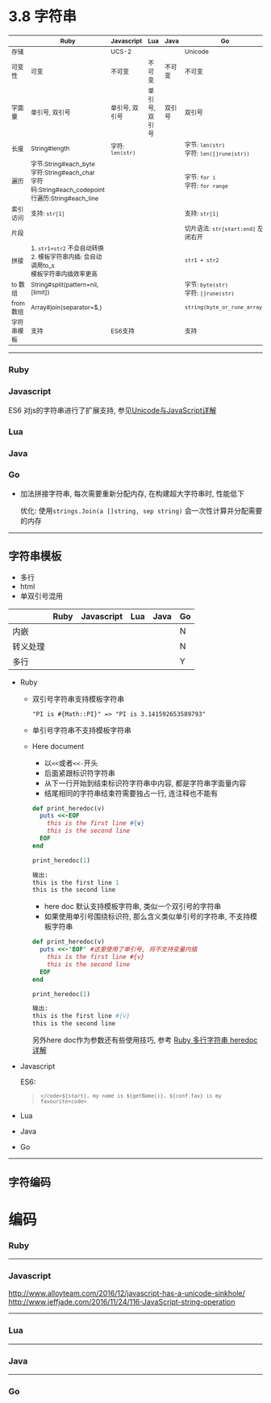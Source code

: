 # 3.8 字符串

<style>
.book-summary {width: 200px;}
table:first-of-type {font-size:12px;}
.page-inner {max-width: 900px;}
</style>

|            | Ruby                                                                                                      | Javascript       | Lua            | Java   | Go                                           |
|------------|-----------------------------------------------------------------------------------------------------------|------------------|----------------|--------|----------------------------------------------|
| 存储       |                                                                                                           | UCS-2            |                |        | Unicode                                      |
| 可变性     | 可变                                                                                                      | 不可变           | 不可变         | 不可变 | 不可变                                       |
| 字面量     | 单引号, 双引号                                                                                            | 单引号, 双引号   | 单引号, 双引号 | 双引号 | 双引号                                       |
| 长度       | String#length                                                                                             | 字符: `len(str)` |                |        | 字节: `len(str)`<br>字符: `len([]rune(str))` |
| 遍历       | 字节:String#each_byte<br>字符:String#each_char<br>字符码:String#each_codepoint<br>行遍历:String#each_line |                  |                |        | 字节: `for i`<br>字符: `for range`           |
| 索引访问   | 支持: `str[1]`                                                                                                          |                  |                |        | 支持: `str[1]`                               |
| 片段       |                                                                                                           |                  |                |        | 切片语法: `str[start:end]` 左闭右开          |
| 拼接       | 1. `str1+str2` 不会自动转换<br>2. 模板字符串内插: 会自动调用to_s<br>模板字符串内插效率更高                |                  |                |        | `str1 + str2`                                |
| to 数组    | String#split(pattern=nil, [limit])                                                                                                          |                  |                |        | 字节: `byte(str)`<br>字符: `[]rune(str)`     |
| from 数组  | Array#join(separator=$,)                                                                                                          |                  |                |        | `string(byte_or_rune_array)`                 |
| 字符串模板 | 支持                                                                                                      | ES6支持          |                |        | 支持                                         |

---

### Ruby

### Javascript

ES6 对js的字符串进行了扩展支持, 参见[Unicode与JavaScript详解](http://www.ruanyifeng.com/blog/2014/12/unicode.html)

### Lua

### Java

### Go

* 加法拼接字符串, 每次需要重新分配内存, 在构建超大字符串时, 性能低下

  优化: 使用`strings.Join(a []string, sep string)` 会一次性计算并分配需要的内存

---

## 字符串模板

* 多行
* html
* 单双引号混用

|          | Ruby | Javascript | Lua | Java | Go |
|----------|------|------------|-----|------|----|
| 内嵌     |      |            |     |      | N  |
| 转义处理 |      |            |     |      | N  |
| 多行     |      |            |     |      | Y  |

* Ruby

  * 双引号字符串支持模板字符串

    `"PI is #{Math::PI}" => "PI is 3.141592653589793"`

  * 单引号字符串不支持模板字符串

  * Here document

    * 以`<<`或者`<<-`开头
    * 后面紧跟标识符字符串
    * 从下一行开始到结束标识符字符串中内容, 都是字符串字面量内容
    * 结尾相同的字符串结束符需要独占一行, 连注释也不能有

    ```ruby
    def print_heredoc(v)
      puts <<-EOF
        this is the first line #{v}
        this is the second line
      EOF
    end

    print_heredoc(1)

    输出:
    this is the first line 1
    this is the second line
    ```

    * here doc 默认支持模板字符串, 类似一个双引号的字符串
    * 如果使用单引号围绕标识符, 那么含义类似单引号的字符串, 不支持模板字符串

    ```ruby
    def print_heredoc(v)
      puts <<-'EOF' #这里使用了单引号, 将不支持变量内插
        this is the first line #{v}
        this is the second line
      EOF
    end

    print_heredoc(1)

    输出:
    this is the first line #{v}
    this is the second line
    ```

    另外here doc作为参数还有些使用技巧, 参考 [Ruby 多行字符串 heredoc 详解](https://ruby-china.org/topics/25983)

* Javascript

  ES6:

  > <code>`</code>${start}, my name is ${getName()}, ${conf.fav} is my favourite<code>`</code>

* Lua

* Java

* Go

---

## 字符编码

# 编码

### Ruby



---

### Javascript

<http://www.alloyteam.com/2016/12/javascript-has-a-unicode-sinkhole/>
 <http://www.jeffjade.com/2016/11/24/116-JavaScript-string-operation>

---

### Lua

---

### Java

---

### Go


